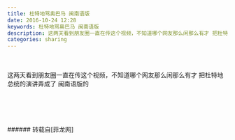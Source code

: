 ```yaml
---
title: 杜特地骂奥巴马 闽南语版
date: 2016-10-24 12:28
keywords: 杜特地骂奥巴马 闽南语版
description: 这两天看到朋友圈一直在传这个视频，不知道哪个网友那么闲那么有才 把杜特地总统的演讲弄成了 闽南语版的$('flv_DLp').innerHTML=(mobileplayer() ? "<iframe height='375' width='500' src='http://www.youtube.com/embed/OdnsaMtU_Pc' frameborder=0 allowfullscreen></iframe>" : AC_FL_RunContent('width', '500', 'height', '375', 'allowNetworking', 'internal', 'allowScriptAccess', 'never', 'src', 'http://www.youtube.com/v/OdnsaMtU_Pc&hl=zh_CN&fs=1', 'quality', 'high', 'bgcolor', '#ffffff', 'wmode', 'transparent', 'allowfullscreen', 'true'));
categories: sharing
---
```

<td class="t_f" id="postmessage_414834">

<br/>
<br/>
这两天看到朋友圈一直在传这个视频，不知道哪个网友那么闲那么有才 把杜特地总统的演讲弄成了 闽南语版的<br/>
<br/>
<img alt="" border="0" onclick="" onmouseover="" smilieid="529" src="static/image/smiley/qq/5.gif"/><img alt="" border="0" onclick="" onmouseover="" smilieid="529" src="static/image/smiley/qq/5.gif"/><img alt="" border="0" onclick="" onmouseover="" smilieid="529" src="static/image/smiley/qq/5.gif"/><img alt="" border="0" onclick="" onmouseover="" smilieid="529" src="static/image/smiley/qq/5.gif"/><br/>
<br/>
<br/>
<div align="center"><span id="flv_DLp"></span><script reload="1" type="5e0bd585a6fb6f01b0a221aa-text/javascript">$('flv_DLp').innerHTML=(mobileplayer() ? "<iframe height='375' width='500' src='http://www.youtube.com/embed/OdnsaMtU_Pc' frameborder=0 allowfullscreen></iframe>" : AC_FL_RunContent('width', '500', 'height', '375', 'allowNetworking', 'internal', 'allowScriptAccess', 'never', 'src', 'http://www.youtube.com/v/OdnsaMtU_Pc&hl=zh_CN&fs=1', 'quality', 'high', 'bgcolor', '#ffffff', 'wmode', 'transparent', 'allowfullscreen', 'true'));</script></div><br/>
<br/>
</td>
###### 转载自[菲龙网]